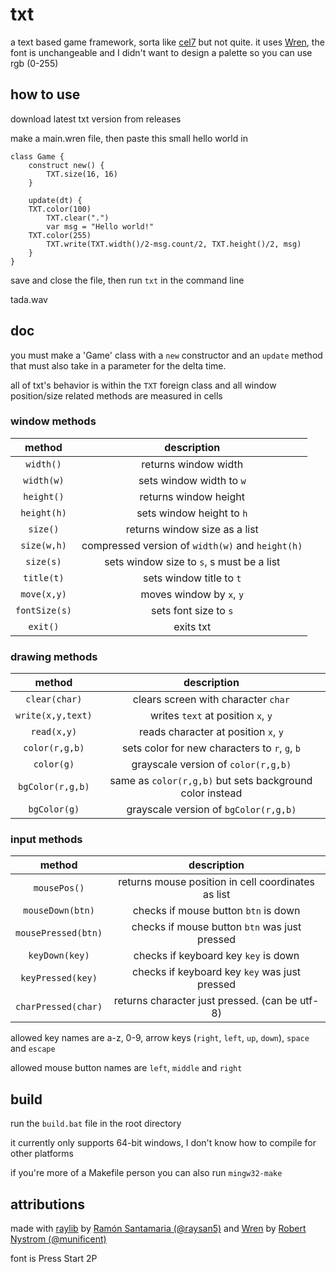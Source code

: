 # txt
a text based game framework, sorta like [cel7](https://rxi.itch.io/cel7) but not quite. it uses [Wren](https://wren.io/), the font is unchangeable and I didn't want to design a palette so you can use rgb (0-255)

## how to use

download latest txt version from releases

make a main.wren file, then paste this small hello world in

```wren
class Game {
	construct new() {
		TXT.size(16, 16)
	}

	update(dt) {
    TXT.color(100)
		TXT.clear(".")
		var msg = "Hello world!"
    TXT.color(255)
		TXT.write(TXT.width()/2-msg.count/2, TXT.height()/2, msg)
	}
}
```

save and close the file, then run `txt` in the command line

tada.wav

## doc

you must make a 'Game' class with a `new` constructor and an `update` method that must also take in a parameter for the delta time.

all of txt's behavior is within the `TXT` foreign class and all window position/size related methods are measured in cells

### window methods

| method | description |
| :-: | :-: |
| `width()`     | returns window width                             |
| `width(w)`    | sets window width to `w`                         |
| `height()`    | returns window height                            |
| `height(h)`   | sets window height to `h`                        |
| `size()`      | returns window size as a list                    |
| `size(w,h)`   | compressed version of `width(w)` and `height(h)` |
| `size(s)`     | sets window size to `s`, s must be a list        |
| `title(t)`    | sets window title to `t`                         |
| `move(x,y)`   | moves window by `x`, `y`                         |
| `fontSize(s)` | sets font size to `s`                            |
| `exit()`      | exits txt                                        |

### drawing methods

| method | description |
| :-: | :-: |
| `clear(char)`        | clears screen with character `char`                      |
| `write(x,y,text)`    | writes `text` at position `x`, `y`                       |
| `read(x,y)`          | reads character at position `x`, `y`                     |
| `color(r,g,b)`       | sets color for new characters to `r`, `g`, `b`           |
| `color(g)`           | grayscale version of `color(r,g,b)`                      |
| `bgColor(r,g,b)`     | same as `color(r,g,b)` but sets background color instead |
| `bgColor(g)`         | grayscale version of `bgColor(r,g,b)`                    |

### input methods

| method | description |
| :-: | :-: |
| `mousePos()`         | returns mouse position in cell coordinates as list       |
| `mouseDown(btn)`     | checks if mouse button `btn` is down                     |
| `mousePressed(btn)`  | checks if mouse button `btn` was just pressed            |
| `keyDown(key)`       | checks if keyboard key `key` is down                     |
| `keyPressed(key)`    | checks if keyboard key `key` was just pressed            |
| `charPressed(char)`  | returns character just pressed. (can be utf-8)           |

allowed key names are a-z, 0-9, arrow keys (`right`, `left`, `up`, `down`), `space` and `escape`

allowed mouse button names are `left`, `middle` and `right`

## build

run the `build.bat` file in the root directory

it currently only supports 64-bit windows, I don't know how to compile for other platforms

if you're more of a Makefile person you can also run `mingw32-make`

## attributions

made with [raylib](https://raylib.com/) by [Ramón Santamaria (@raysan5)](https://twitter.com/raysan5) and [Wren](https://wren.io) by [Robert Nystrom (@munificent)](https://stuffwithstuff.com/)

font is Press Start 2P
